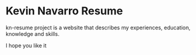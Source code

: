 # Kevin Navarro Resume
kn-resume project is a website that describes my experiences, education, knowledge and skills.

I hope you like it
